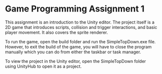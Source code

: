 # Game Programming Assignment 1
This assignment is an introduction to the Unity editor. The project itself is a 2D game that introduces scripts, collision and trigger interactions, and basic player movement. It also covers the sprite renderer.

To run the game, open the build folder and run the SimpleTopDown.exe file. However, to exit the build of the game, you will have to close the program manually which you can do from either the taskbar or task manager.

To view the project in the Unity editor, open the SimpleTopDown folder using UnityHub to open it as a project.
